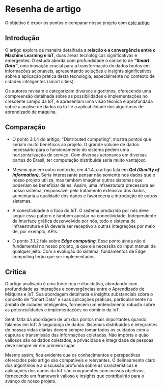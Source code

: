 # Resenha de artigo

O objetivo é expor os pontos e comparar nosso projeto com [este artigo](https://www.sciencedirect.com/science/article/pii/S235286481730247X)

## Introdução

O artigo explora de maneira detalhada a **relação e a convergência entre o Machine Learning e IoT**, duas áreas tecnológicas significativas e emergentes. O estudo aborda com profundidade o conceito de ***“Smart Data”***, uma inovação crucial para a transformação de dados brutos em informações acionáveis, apresentando soluções e insights significativos sobre a aplicação prática desta tecnologia, especialmente no contexto de cidades inteligentes (smart cities).

Os autores revisam e categorizam diversos algoritmos, oferecendo uma compreensão detalhada sobre as possibilidades e implementações no crescente campo da IoT, e apresentam uma visão técnica e aprofundada sobre a análise de dados da IoT e a aplicabilidade dos algoritmos de aprendizado de máquina.

## Comparação

 - O ponto 3.1.4 do aritigo, "Distributed computing", mostra pontos que seriam muito benéficos ao projeto. O grande volume de dados necessário para o funcionamento do sistema pedem uma horizontalização do serviço. Com diversas aeronaves em diversas partes do Brasil, ter computação distribuída seria muito vantajoso.

 - Mesmo que em outro contexto, em 4.1.4, o artigo fala em ***QoI (Quality of information)***. Seria interessante pensar não somente nos dados que o nosso projeto utiliza, mas também imaginar outros sistemas que poderiam se beneficiar deles. Assim, uma infraestutura precessora ao nosso sistema, responsável pelo tratamento extensivo dos dados, aumentaria a qualidade dos dados e favoreceria a introdução de outros sistemas.

- A conectividade é o foco do IoT. O sistema produzido por nós deve seguir essa pattern e também apostar na conectividade. Independente da interface gráfica desenvolvido por nós, todo o sistema de infraestrutura e IA deveria ser receptivo a outras integrações por meio de, por exemplo, APIs.

- O ponto 3.1.2 fala sobre ***Edge computing***. Esse ponto ainda não é fundamental no nosso projeto, já que ele necessita do input manual de qualquer jeito. Com a evolução do sistema, fundamentos de Edge computing terão que ser implementados. 

## Crítica

O artigo analisado é uma fonte rica e elucidativa, abordando com profundidade as interações e convergências entre o Aprendizado de Máquina e IoT. Sua abordagem detalhada e insights substanciais sobre o conceito de “Smart Data” e suas aplicações práticas, particularmente no âmbito de cidades inteligentes, fornecem um entendimento robusto sobre as potencialidades e implementações no domínio da IoT.

Senti falta da abordagem de um dos pontos mais importantes quando falamos em IoT: A segurança de dados. Sistemas distribuídos e integrantes de nossas vidas diárias devem sempre tomar todos os cuidados com a captura e transmissão das informações coletadas. Não importa o quão valiosos são os dados coletados, a privacidade e integridade de pessoas deve sempre vir em primeiro lugar.

Mesmo assim, fica evidente que os conhecimentos e perspectivas oferecidos pelo artigo são compatíveis e relevantes. O delineamento claro dos algoritmos e a discussão profunda sobre as características e aplicações dos dados da IoT são congruentes com nossos objetivos, fornecendo um framework valioso e insights que contribuirão para o avanço do nosso projeto.

